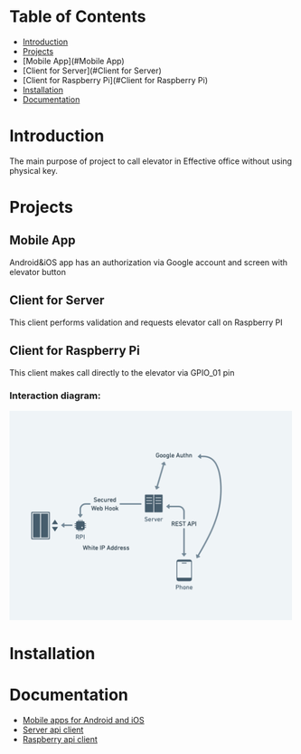 # Table of Contents
- [Introduction](#Introduction)
- [Projects](#Projects)
- [Mobile App](#Mobile App)
- [Client for Server](#Client for Server)
- [Client for Raspberry Pi](#Client for Raspberry Pi)
- [Installation](#Installation)
- [Documentation](#Documentation)

# Introduction

The main purpose of project to call elevator in Effective office without using physical key.

# Projects

## Mobile App
Android&iOS app has an authorization via Google account and screen with elevator button

## Client for Server
This client performs validation and requests elevator call on Raspberry PI

## Client for Raspberry Pi
This client makes call directly to the elevator via GPIO_01 pin

### Interaction diagram:<br/>
<img src="images/interaction_diagram.png" width="500"/>

# Installation



# Documentation

- [Mobile apps for Android and iOS](mobile-app/README.md)
- [Server api client](server-client/README.md)
- [Raspberry api client](raspberry-client/README.md)